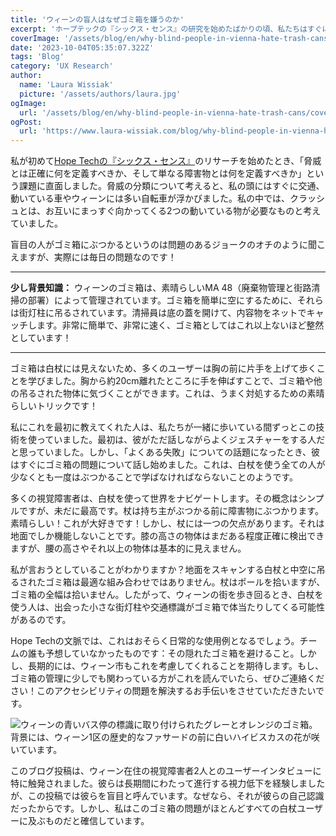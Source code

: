 ```yaml
---
title: 'ウィーンの盲人はなぜゴミ箱を嫌うのか'
excerpt: 'ホープテックの『シックス・センス』の研究を始めたばかりの頃、私たちはすぐに「いったい何を脅威と定義すればいいのか、何が単なる障害物なのか」という課題にぶち当たりました。脅威の分類について、私の頭の中にはすぐに交通機関、動く車などが浮かびました。。。'
coverImage: '/assets/blog/en/why-blind-people-in-vienna-hate-trash-cans/cover.png'
date: '2023-10-04T05:35:07.322Z'
tags: 'Blog'
category: 'UX Research'
author:
  name: 'Laura Wissiak'
  picture: '/assets/authors/laura.jpg'
ogImage:
  url: '/assets/blog/en/why-blind-people-in-vienna-hate-trash-cans/cover.jpg'
ogPost:
  url: 'https://www.laura-wissiak.com/blog/why-blind-people-in-vienna-hate-trash-cans'
---
```


私が初めて[Hope Techの『シックス・センス』](https://www.hopetech.vision/)のリサーチを始めたとき、「脅威とは正確に何を定義すべきか、そして単なる障害物とは何を定義すべきか」という課題に直面しました。脅威の分類について考えると、私の頭にはすぐに交通、動いている車やウィーンには多い自転車が浮かびました。私の中では、クラッシュとは、お互いにまっすぐ向かってくる2つの動いている物が必要なものと考えていました。

盲目の人がゴミ箱にぶつかるというのは問題のあるジョークのオチのように聞こえますが、実際には毎日の問題なのです！

---

**少し背景知識：**
ウィーンのゴミ箱は、素晴らしいMA 48（廃棄物管理と街路清掃の部署）によって管理されています。ゴミ箱を簡単に空にするために、それらは街灯柱に吊るされています。清掃員は底の蓋を開けて、内容物をネットでキャッチします。非常に簡単で、非常に速く、ゴミ箱としてはこれ以上ないほど整然としています！

---

ゴミ箱は白杖には見えないため、多くのユーザーは胸の前に片手を上げて歩くことを学びました。胸から約20cm離れたところに手を伸ばすことで、ゴミ箱や他の吊るされた物体に気づくことができます。これは、うまく対処するための素晴らしいトリックです！

私にこれを最初に教えてくれた人は、私たちが一緒に歩いている間ずっとこの技術を使っていました。最初は、彼がただ話しながらよくジェスチャーをする人だと思っていました。しかし、「よくある失敗」についての話題になったとき、彼はすぐにゴミ箱の問題について話し始めました。これは、白杖を使う全ての人が少なくとも一度はぶつかることで学ばなければならないことのようです。

多くの視覚障害者は、白杖を使って世界をナビゲートします。その概念はシンプルですが、未だに最高です。杖は持ち主がぶつかる前に障害物にぶつかります。素晴らしい！これが大好きです！しかし、杖には一つの欠点があります。それは地面でしか機能しないことです。膝の高さの物体はまだある程度正確に検出できますが、腰の高さやそれ以上の物体は基本的に見えません。

私が言おうとしていることがわかりますか？地面をスキャンする白杖と中空に吊るされたゴミ箱は最適な組み合わせではありません。杖はポールを拾いますが、ゴミ箱の全幅は拾いません。したがって、ウィーンの街を歩き回るとき、白杖を使う人は、出会った小さな街灯柱や交通標識がゴミ箱で体当たりしてくる可能性があるのです。

Hope Techの文脈では、これはおそらく日常的な使用例となるでしょう。チームの誰も予想していなかったものです：その隠れたゴミ箱を避けること。しかし、長期的には、ウィーン市もこれを考慮してくれることを期待します。もし、ゴミ箱の管理に少しでも関わっている方がこれを読んでいたら、ぜひご連絡ください！このアクセシビリティの問題を解決するお手伝いをさせていただきたいです。

![ウィーンの青いバス停の標識に取り付けられたグレーとオレンジのゴミ箱。背景には、ウィーン1区の歴史的なファサードの前に白いハイビスカスの花が咲いています。](/assets/blog/en/why-blind-people-in-vienna-hate-trash-cans/image-1.jpg)

このブログ投稿は、ウィーン在住の視覚障害者2人とのユーザーインタビューに特に触発されました。彼らは長期間にわたって進行する視力低下を経験しましたが、この投稿では彼らを盲目と呼んでいます。なぜなら、それが彼らの自己認識だったからです。しかし、私はこのゴミ箱の問題がほとんどすべての白杖ユーザーに及ぶものだと確信しています。

